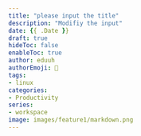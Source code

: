 ```yaml
---
title: "please input the title"
description: "Modifiy the input"
date: {{ .Date }}
draft: true
hideToc: false
enableToc: true
author: eduuh
authorEmoji: 🤖
tags:
- linux
categories:
- Productivity
series:
- workspace
image: images/feature1/markdown.png
---
```


